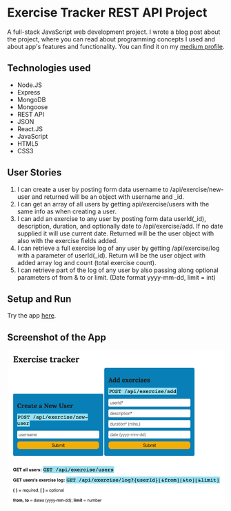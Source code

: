 # Exercise Tracker REST API Project

A full-stack JavaScript web development project. I wrote a blog post about the project, where you can read about programming concepts I used and about app's features and functionality. You can find it on my [medium profile](https://medium.com/@marko.libor/exercise-tracker-b4f9303e0673).

## Technologies used
* Node.JS
* Express
* MongoDB
* Mongoose
* REST API
* JSON
* React.JS
* JavaScript 
* HTML5
* CSS3

## User Stories

1. I can create a user by posting form data username to /api/exercise/new-user and returned will be an object with username and _id.
2. I can get an array of all users by getting api/exercise/users with the same info as when creating a user.
3. I can add an exercise to any user by posting form data userId(_id), description, duration, and optionally date to /api/exercise/add. If no date supplied it will use current date. Returned will be the user object with also with the exercise fields added.
4. I can retrieve a full exercise log of any user by getting /api/exercise/log with a parameter of userId(_id). Return will be the user object with added array log and count (total exercise count).
5. I can retrieve part of the log of any user by also passing along optional parameters of from & to or limit. (Date format yyyy-mm-dd, limit = int)

## Setup and Run

Try the app [here](https://exercise-tracker-lm.glitch.me/).

## Screenshot of the App
![Screenshot of the App](./screenshot.png)